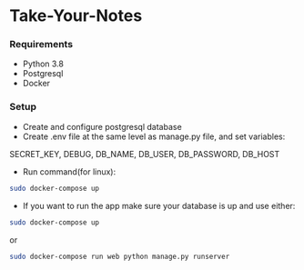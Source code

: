 # Take-Your-Notes

### Requirements

* Python 3.8
* Postgresql
* Docker

### Setup
* Create and configure postgresql database
* Create .env file at the same level as manage.py file, and set variables: 

 SECRET_KEY,  DEBUG,  DB_NAME,  DB_USER,  DB_PASSWORD, DB_HOST

* Run command(for linux):
```bash
sudo docker-compose up
```
* If you want to run the app make sure your database is up and use either:
```bash
sudo docker-compose up
```
or 
```bash
sudo docker-compose run web python manage.py runserver
```
